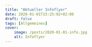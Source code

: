 ```yaml
---
title: "Aktueller Infoflyer"
date: 2020-01-01T15:25:02+02:00
draft: false
tags: [Allgemeines]
cover:
    image: /posts/2020-01-01-info.jpg
    alt: Infoflyer
---
```


